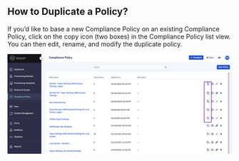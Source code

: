 ## How to Duplicate a Policy?

  

If you’d like to base a new Compliance Policy on an existing Compliance Policy, click on the copy icon (two boxes) in the Compliance Policy list view. You can then edit, rename, and modify the duplicate policy.

  

![](./images/DuplicatePolicy.png)